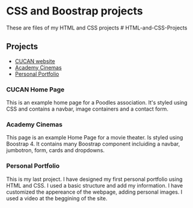 <h1>CSS and Boostrap projects</h1>
    <p>These are files of my HTML and CSS projects # HTML-and-CSS-Projects</p>

<h2>Projects</h2>
<ul>
<li><a href="https://github.com/sanraias/ONE_PAGE_Project" target="_blank">CUCAN website</a></li>
<li><a href="https://github.com/sanraias/HTML-and-CSS-Projects/tree/main/Boostrap_Projects/boostrap4_project" target="_blank">Academy Cinemas</a></li>
<li><a href="https://github.com/sanraias/HTML-and-CSS-Projects/tree/main/Portfolio_Website/Vasco_Portfolio" target="_blank">Personal Portfolio</a></li>
</ul>

<h3>CUCAN Home Page</h3>
<p>This is an example home page for a Poodles association.
It's styled using CSS and contains a navbar, image containers and a contact form.</p>
    
<h3>Academy Cinemas</h3>
<p>This page is an example Home Page for a movie theater. Is styled using Boostrap 4.
It contains many Boostrap component incluiding a navbar, jumbotron, form, cards and dropdowns.</p>

<h3>Personal Portfolio</h3>
<p>This is my last project. I have designed my first personal portfolio using HTML and CSS.
I used a basic structure and add my information. I have customized the appereance of the webpage,
adding personal images. I used a video at the beggining of the site.</p>
